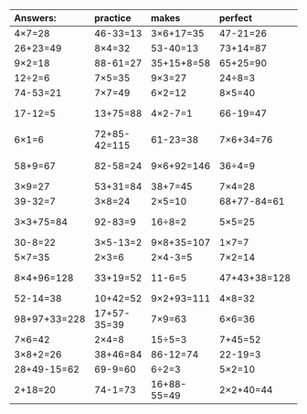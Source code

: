 | Answers: | practice | makes | perfect | ! |
| :--- | :--- | :--- | :--- | :--- |
| 4×7=28 | 46-33=13 | 3×6+17=35 | 47-21=26 | 8÷4=2 | 
| 26+23=49 | 8×4=32 | 53-40=13 | 73+14=87 | 4×3=12 | 
| 9×2=18 | 88-61=27 | 35+15+8=58 | 65+25=90 | 4÷2=2 | 
| 12÷2=6 | 7×5=35 | 9×3=27 | 24÷8=3 | 4×9=36 | 
| 74-53=21 | 7×7=49 | 6×2=12 | 8×5=40 | 16-11=5 | 
| 17-12=5 | 13+75=88 | 4×2-7=1 | 66-19=47 | 90+72-33=129 | 
| 6×1=6 | 72+85-42=115 | 61-23=38 | 7×6+34=76 | 4×8+59=91 | 
| 58+9=67 | 82-58=24 | 9×6+92=146 | 36÷4=9 | 94+72-65=101 | 
| 3×9=27 | 53+31=84 | 38+7=45 | 7×4=28 | 6×4=24 | 
| 39-32=7 | 3×8=24 | 2×5=10 | 68+77-84=61 | 18÷3=6 | 
| 3×3+75=84 | 92-83=9 | 16÷8=2 | 5×5=25 | 11+35-18=28 | 
| 30-8=22 | 3×5-13=2 | 9×8+35=107 | 1×7=7 | 7×3+63=84 | 
| 5×7=35 | 2×3=6 | 2×4-3=5 | 7×2=14 | 25+9-11=23 | 
| 8×4+96=128 | 33+19=52 | 11-6=5 | 47+43+38=128 | 59+64-6=117 | 
| 52-14=38 | 10+42=52 | 9×2+93=111 | 4×8=32 | 76+21=97 | 
| 98+97+33=228 | 17+57-35=39 | 7×9=63 | 6×6=36 | 21÷7=3 | 
| 7×6=42 | 2×4=8 | 15÷5=3 | 7+45=52 | 43-28=15 | 
| 3×8+2=26 | 38+46=84 | 86-12=74 | 22-19=3 | 39-10=29 | 
| 28+49-15=62 | 69-9=60 | 6÷2=3 | 5×2=10 | 3×9+82=109 | 
| 2+18=20 | 74-1=73 | 16+88-55=49 | 2×2+40=44 | 7×2-13=1 | 
